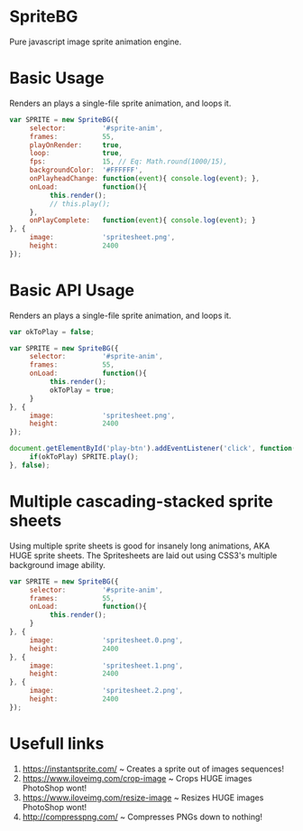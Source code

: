 # SpriteBG
Pure javascript image sprite animation engine.

# Basic Usage
Renders an plays a single-file sprite animation, and loops it.
```javascript
var SPRITE = new SpriteBG({
     selector:         '#sprite-anim',
     frames:           55,
     playOnRender:     true,
     loop:             true,
     fps:              15, // Eq: Math.round(1000/15),
     backgroundColor:  '#FFFFFF',
     onPlayheadChange: function(event){ console.log(event); },
     onLoad:           function(){
          this.render();
          // this.play();
     },
     onPlayComplete:   function(event){ console.log(event); }
}, {
     image:            'spritesheet.png',
     height:           2400
});
```

# Basic API Usage
Renders an plays a single-file sprite animation, and loops it.
```javascript
var okToPlay = false;

var SPRITE = new SpriteBG({
     selector:         '#sprite-anim',
     frames:           55,
     onLoad:           function(){
          this.render();
          okToPlay = true;
     }
}, {
     image:            'spritesheet.png',
     height:           2400
});

document.getElementById('play-btn').addEventListener('click', function(){
     if(okToPlay) SPRITE.play();
}, false);
```

# Multiple cascading-stacked sprite sheets
Using multiple sprite sheets is good for insanely long animations, AKA HUGE sprite sheets. The Spritesheets are laid out using CSS3's multiple background image ability.
```javascript
var SPRITE = new SpriteBG({
     selector:         '#sprite-anim',
     frames:           55,
     onLoad:           function(){
          this.render();
     }
}, {
     image:            'spritesheet.0.png',
     height:           2400
}, {
     image:            'spritesheet.1.png',
     height:           2400
}, {
     image:            'spritesheet.2.png',
     height:           2400
});
```

# Usefull links
1. https://instantsprite.com/ ~ Creates a sprite out of images sequences!
2. https://www.iloveimg.com/crop-image ~ Crops HUGE images PhotoShop wont!
3. https://www.iloveimg.com/resize-image ~ Resizes HUGE images PhotoShop wont!
4. http://compresspng.com/ ~ Compresses PNGs down to nothing!
